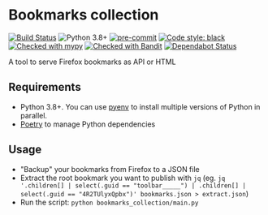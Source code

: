 # Bookmarks collection

[![Build Status](https://img.shields.io/endpoint.svg?url=https%3A%2F%2Factions-badge.atrox.dev%2Fnymous%2Fbookmarks_collection%2Fbadge&style=flat)](https://actions-badge.atrox.dev/nymous/bookmarks_collection/goto)
![Python 3.8+](https://img.shields.io/badge/python-3.8+-green.svg?logo=python)
[![pre-commit](https://img.shields.io/badge/pre--commit-enabled-brightgreen?logo=pre-commit&logoColor=white)](https://github.com/pre-commit/pre-commit)
[![Code style: black](https://img.shields.io/badge/code%20style-black-000000.svg)][black]
[![Checked with mypy](http://www.mypy-lang.org/static/mypy_badge.svg)][mypy]
[![Checked with Bandit](https://img.shields.io/badge/bandit-checked-lightgrey.svg)][bandit]
[![Dependabot Status](https://api.dependabot.com/badges/status?host=github&repo=nymous/bookmarks_collection)](https://dependabot.com)

A tool to serve Firefox bookmarks as API or HTML

## Requirements

  * Python 3.8+. You can use [pyenv][pyenv-installation] to install multiple versions of Python in parallel.
  * [Poetry][poetry] to manage Python dependencies

## Usage

- "Backup" your bookmarks from Firefox to a JSON file
- Extract the root bookmark you want to publish with `jq` (eg. `jq '.children[] | select(.guid == "toolbar_____") | .children[] | select(.guid == "4R2TUlyxQpbx")' bookmarks.json > extract.json`)
- Run the script: `python bookmarks_collection/main.py`

[bandit]: https://github.com/PyCQA/bandit
[black]: https://github.com/python/black
[mypy]: http://mypy-lang.org/
[poetry]: https://poetry.eustace.io/
[pyenv-installation]: https://github.com/pyenv/pyenv#installation

